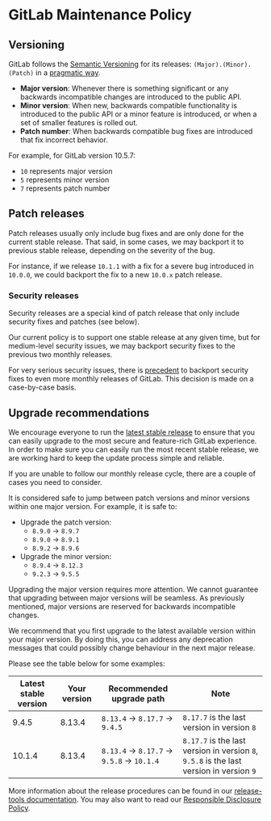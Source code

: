 # GitLab Maintenance Policy

## Versioning

GitLab follows the [Semantic Versioning](http://semver.org/) for its releases:
`(Major).(Minor).(Patch)` in a [pragmatic way].

- **Major version**: Whenever there is something significant or any backwards
  incompatible changes are introduced to the public API.
- **Minor version**: When new, backwards compatible functionality is introduced
  to the public API or a minor feature is introduced, or when a set of smaller
  features is rolled out.
- **Patch number**: When backwards compatible bug fixes are introduced that fix
  incorrect behavior.

For example, for GitLab version 10.5.7:

* `10` represents major version
* `5` represents minor version
* `7` represents patch number

## Patch releases

Patch releases usually only include bug fixes and are only done for the current
stable release. That said, in some cases, we may backport it to previous stable
release, depending on the severity of the bug.

For instance, if we release `10.1.1` with a fix for a severe bug introduced in
`10.0.0`, we could backport the fix to a new `10.0.x` patch release.

### Security releases

Security releases are a special kind of patch release that only include security
fixes and patches (see below).

Our current policy is to support one stable release at any given time, but for
medium-level security issues, we may backport security fixes to the previous two
monthly releases.

For very serious security issues, there is
[precedent](https://about.gitlab.com/2016/05/02/cve-2016-4340-patches/)
to backport security fixes to even more monthly releases of GitLab.
This decision is made on a case-by-case basis.

## Upgrade recommendations

We encourage everyone to run the [latest stable release](https://about.gitlab.com/blog/categories/releases/) to ensure that you can
easily upgrade to the most secure and feature-rich GitLab experience. In order
to make sure you can easily run the most recent stable release, we are working
hard to keep the update process simple and reliable.

If you are unable to follow our monthly release cycle, there are a couple of
cases you need to consider.

It is considered safe to jump between patch versions and minor versions within
one major version. For example, it is safe to:

* Upgrade the patch version:
  * `8.9.0` -> `8.9.7`
  * `8.9.0` -> `8.9.1`
  * `8.9.2` -> `8.9.6`
* Upgrade the minor version:
  * `8.9.4` -> `8.12.3`
  * `9.2.3` -> `9.5.5`

Upgrading the major version requires more attention.
We cannot guarantee that upgrading between major versions will be seamless. As previously mentioned, major versions are reserved for backwards incompatible changes.

We recommend that you first upgrade to the latest available version within your
major version. By doing this, you can address any deprecation messages that
could possibly change behaviour in the next major release.

Please see the table below for some examples:

| Latest stable version | Your version | Recommended upgrade path | Note |
| -------------- | ------------ | ------------------------ | ---------------- |
| 9.4.5   | 8.13.4   | `8.13.4` -> `8.17.7` -> `9.4.5`     | `8.17.7` is the last version in version `8` |
| 10.1.4   | 8.13.4   | `8.13.4` -> `8.17.7` -> `9.5.8` -> `10.1.4` | `8.17.7` is the last version in version `8`, `9.5.8` is the last version in version `9` |

More information about the release procedures can be found in our
[release-tools documentation][rel]. You may also want to read our
[Responsible Disclosure Policy][disclosure].

[rel]: https://gitlab.com/gitlab-org/release-tools/blob/master/doc/
[disclosure]: https://about.gitlab.com/disclosure/
[pragmatic way]: https://gist.github.com/jashkenas/cbd2b088e20279ae2c8e
